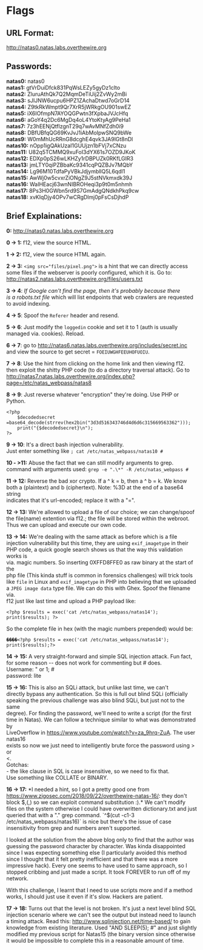 # Flags

## URL Format:
http://natas0.natas.labs.overthewire.org

## Passwords:
**natas0:**  natas0  
**natas1:**  gtVrDuiDfck831PqWsLEZy5gyDz1clto  
**natas2:**  ZluruAthQk7Q2MqmDeTiUij2ZvWy2mBi  
**natas3:**  sJIJNW6ucpu6HPZ1ZAchaDtwd7oGrD14  
**natas4:**  Z9tkRkWmpt9Qr7XrR5jWRkgOU901swEZ  
**natas5:**  iX6IOfmpN7AYOQGPwtn3fXpbaJVJcHfq  
**natas6:**  aGoY4q2Dc6MgDq4oL4YtoKtyAg9PeHa1  
**natas7:**  7z3hEENjQtflzgnT29q7wAvMNfZdh0i9  
**natas8:**  DBfUBfqQG69KvJvJ1iAbMoIpwSNQ9bWe  
**natas9:**  W0mMhUcRRnG8dcghE4qvk3JA9lGt8nDl  
**natas10:** nOpp1igQAkUzaI1GUUjzn1bFVj7xCNzu  
**natas11:** U82q5TCMMQ9xuFoI3dYX61s7OZD9JKoK  
**natas12:** EDXp0pS26wLKHZy1rDBPUZk0RKfLGIR3  
**natas13:** jmLTY0qiPZBbaKc9341cqPQZBJv7MQbY  
**natas14:** Lg96M10TdfaPyVBkJdjymbllQ5L6qdl1  
**natas15:** AwWj0w5cvxrZiONgZ9J5stNVkmxdk39J  
**natas16:** WaIHEacj63wnNIBROHeqi3p9t0m5nhmh  
**natas17:** 8Ps3H0GWbn5rd9S7GmAdgQNdkhPkq9cw  
**natas18:** xvKIqDjy4OPv7wCRgDlmj0pFsCsDjhdP

## Brief Explainations:
**0:** http://natas0.natas.labs.overthewire.org  

**0 -> 1:** f12, view the source HTML.  

**1 -> 2:** f12, view the source HTML again.  

**2 -> 3:** `<img src="files/pixel.png">` is a hint that we can directly access  
some files if the webserver is poorly configured, which it is. Go to:  
http://natas2.natas.labs.overthewire.org/files/users.txt  

**3 -> 4**: *If Google can't find the page, then it's probably because there  
is a robots.txt file* which will list endpoints that web crawlers are requested  
to avoid indexing.  

**4 -> 5**: Spoof the `Referer` header and resend.  

**5 -> 6**: Just modify the `loggedin` cookie and set it to 1 (auth is usually  
managed via. cookies). Reload.  

**6 -> 7**: go to http://natas6.natas.labs.overthewire.org/includes/secret.inc  
and view the source to get secret = `FOEIUWGHFEEUHOFUOIU`.  

**7 -> 8**: Use the hint from clicking on the home link and then viewing f12.  
then exploit the shitty PHP code (to do a directory traversal attack). Go to  
http://natas7.natas.labs.overthewire.org/index.php?page=/etc/natas_webpass/natas8  

**8 -> 9**: Just reverse whatever "encryption" they're doing. Use PHP or Python.  
```
<?php
    $decodedsecret =base64_decode(strrev(hex2bin("3d3d516343746d4d6d6c315669563362")));
    print("{$decodedsecret}\n");
?>
```  

**9 -> 10**: It's a direct bash injection vulnerability.  
Just enter something like `; cat /etc/natas_webpass/natas10 #`  

**10 - >11:** Abuse the fact that we can still modify arguments to grep.  
command with arguments used: `grep -e ".\*" -R /etc/natas_webpass #`  

**11 -> 12:** Reverse the bad xor crypto. If a ^ k = b, then a ^ b = k. We know  
both a (plaintext) and b (ciphertext). Note: %3D at the end of a base64 string  
indicates that it's url-encoded; replace it with a "=".  

**12 -> 13:** We're allowed to upload a file of our choice; we can change/spoof  
the file(name) extention via f12.; the file will be stored within the webroot.  
Thus we can upload and execute our own code.  

**13 -> 14:** We're dealing with the same attack as before which is a file  
injection vulnerability but this time, they are using `exif_imagetype` in their  
PHP code, a quick google search shows us that the way this validation works is  
via. magic numbers. So inserting 0XFFD8FFE0 as raw binary at the start of the  
php file (This kinda stuff is common in forensics challenges) will trick tools  
like `file` in Linux and `exif_imagetype` in PHP into believing that we uploaded  
a `JPEG image data` type file. We can do this with Ghex. Spoof the filename via.  
f12 just like last time and upload a PHP payload like:  
```
<?php $results = exec('cat /etc/natas_webpass/natas14'); print($results); ?>
```
So the complete file in hex (with the magic numbers prepended) would be:  
```
����<?php $results = exec('cat /etc/natas_webpass/natas14'); print($results);?>
```

**14 -> 15:** A very straight-forward and simple SQL injection attack. Fun fact,  
for some reason -- does not work for commenting but # does.  
Username: " or 1; #  
password: lite  

**15 -> 16:** This is also an SQLi attack, but unlike last time, we can't  
directly bypass any authentication. So this is full out blind SQLi (officially  
speaking the previous challenge was also blind SQLi, but just not to the same  
degree). For finding the password, we'll need to write a script (for the first  
time in Natas). We can follow a technique similar to what was demonstrated by  
LiveOverflow in https://www.youtube.com/watch?v=za_9hrq-ZuA. The user natas16  
exists so now we just need to intelligently brute force the password using > or  
<.  
Gotchas:  
    - the like clause in SQL is case insensitive, so we need to fix that.  
      Use something like COLLATE or BINARY.  

**16 -> 17:** *I needed a hint, so I got a pretty good one from
https://www.zigosec.com/2018/09/22/overthewire-natas-16/: they don't block
$,(,) so we can exploit command substitution :).* We can't modify files on
the system otherwise I could have overwritten dictionary.txt and just queried
that with a "." grep command. `^$(cut -c1-3 /etc/natas_webpass/natas16)` is
nice but there's the issue of case insensitivity from grep and numbers aren't
supported.

I looked at the solution from the above blog only to find that the author was
guessing the password character by character. Was kinda disappointed since I
was expecting something else (I particularly avoided this method since I
thought that it felt pretty inefficient and that there was a more impressive
hack). Every one seems to have used to same approach, so I stopped cribbing
and just made a script. It took FOREVER to run off of my network.

With this challenge, I learnt that I need to use scripts more and if a method
works, I should just use it even if it's slow. Hackers are patient.


**17 -> 18:** Turns out that the level is not broken. It's just a next level
blind SQL injection scenario where we can't see the output but instead need to
launch a timing attack. Read this: http://www.sqlinjection.net/time-based/ to
gain knowledge from existing literature. Used "AND SLEEP(5); #" and just
slightly modified my previous script for Natas15 (the binary version since
otherwise it would be impossible to complete this in a reasonable amount of
time.
